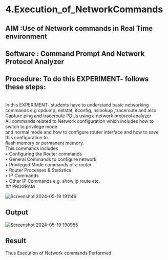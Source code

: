 # 4.Execution_of_NetworkCommands
## AIM :Use of Network commands in Real Time environment
## Software : Command Prompt And Network Protocol Analyzer
## Procedure: To do this EXPERIMENT- follows these steps:
<BR>
In this EXPERIMENT- students have to understand basic networking commands e.g cpdump, netstat, ifconfig, nslookup ,traceroute and also Capture ping and traceroute PDUs using a network protocol analyzer 
<BR>
All commands related to Network configuration which includes how to switch to privilege mode
<BR>
and normal mode and how to configure router interface and how to save this configuration to
<BR>
flash memory or permanent memory.
<BR>
This commands includes
<BR>
• Configuring the Router commands
<BR>
• General Commands to configure network
<BR>
• Privileged Mode commands of a router 
<BR>
• Router Processes & Statistics
<BR>
• IP Commands
<BR>
• Other IP Commands e.g. show ip route etc.
<BR>
## PROGRAM

![Screenshot 2024-05-19 191146](https://github.com/Pradeepkumar-2005/4.Execution_of_NetworkCommends/assets/147474038/2729beb8-271a-4aaa-834d-8a8330c30648)

## Output

![Screenshot 2024-05-19 190955](https://github.com/Pradeepkumar-2005/4.Execution_of_NetworkCommends/assets/147474038/906b30eb-b2d9-41aa-af63-5c2f7a8a2e0b)


## Result
Thus Execution of Network commands Performed 
